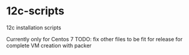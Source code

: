 # 12c-scripts
12c installation scripts

Currently only for Centos 7
TODO: fix other files to be fit for release for complete VM creation with packer

